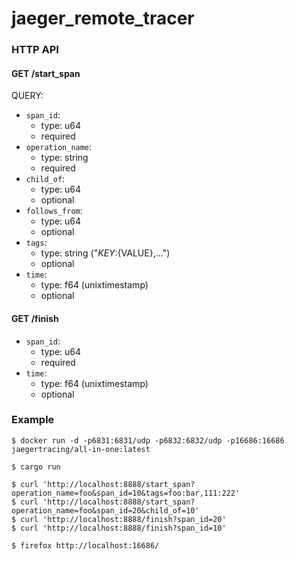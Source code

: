 jaeger_remote_tracer
====================

### HTTP API

#### GET /start_span

QUERY:
- `span_id`:
  - type: u64
  - required
- `operation_name`:
  - type: string
  - required
- `child_of`:
  - type: u64
  - optional
- `follows_from`:
  - type: u64
  - optional
- `tags`:
  - type: string ("${KEY}:${VALUE},...")
  - optional
- `time`:
  - type: f64 (unixtimestamp)
  - optional

#### GET /finish

- `span_id`:
  - type: u64
  - required
- `time`:
  - type: f64 (unixtimestamp)
  - optional

### Example

```
$ docker run -d -p6831:6831/udp -p6832:6832/udp -p16686:16686 jaegertracing/all-in-one:latest

$ cargo run

$ curl 'http://localhost:8888/start_span?operation_name=foo&span_id=10&tags=foo:bar,111:222'
$ curl 'http://localhost:8888/start_span?operation_name=foo&span_id=20&child_of=10'
$ curl 'http://localhost:8888/finish?span_id=20'
$ curl 'http://localhost:8888/finish?span_id=10'

$ firefox http://localhost:16686/
```
